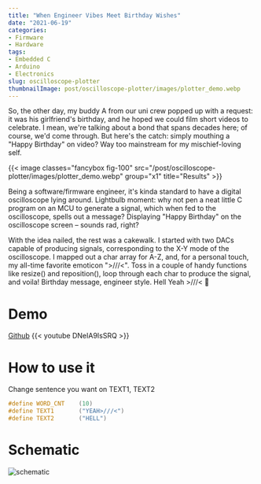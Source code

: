```yaml
---
title: "When Engineer Vibes Meet Birthday Wishes"
date: "2021-06-19"
categories:
- Firmware
- Hardware
tags:
- Embedded C
- Arduino
- Electronics
slug: oscilloscope-plotter
thumbnailImage: post/oscilloscope-plotter/images/plotter_demo.webp
---
```


<!-- for peek -->
So, the other day, my buddy A from our uni crew popped up with a request: it was his girlfriend's 
birthday, and he hoped we could film short videos to celebrate. I mean, we're talking about a bond 
that spans decades here; of course, we'd come through. But here's the catch: simply mouthing a 
"Happy Birthday" on video? Way too mainstream for my mischief-loving self.

<!--more-->
{{< image classes="fancybox fig-100" src="/post/oscilloscope-plotter/images/plotter_demo.webp" group="x1" title="Results" >}}

Being a software/firmware engineer, it's kinda standard to have a digital oscilloscope lying around. 
Lightbulb moment: why not pen a neat little C program on an MCU to generate a signal, which when 
fed to the oscilloscope, spells out a message? Displaying "Happy Birthday" on the oscilloscope 
screen – sounds rad, right?

With the idea nailed, the rest was a cakewalk. I started with two DACs capable of producing signals, 
corresponding to the X-Y mode of the oscilloscope. I mapped out a char array for A-Z, and, for a 
personal touch, my all-time favorite emoticon ">///<". Toss in a couple of handy functions like 
resize() and reposition(), loop through each char to produce the signal, and voila! Birthday 
message, engineer style. Hell Yeah >///< 🎉


# Demo
[Github](https://github.com/armcortex/Arduino_Scope_XY_Text)
{{< youtube DNeIA9IsSRQ >}}

# How to use it
Change sentence you want on TEXT1, TEXT2
```c
#define WORD_CNT    (10)
#define TEXT1       ("YEAH>///<")
#define TEXT2       ("HELL")
``` 


# Schematic
![schematic](/post/oscilloscope-plotter/images/schematic.webp)
